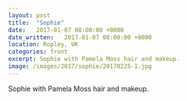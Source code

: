 ```yaml
---
layout: post
title:  "Sophie"
date:   2017-01-07 08:00:00 +0000
date_written:   2017-01-07 08:00:00 +0000
location: Ropley, UK
categories: front
excerpt: Sophie with Pamela Moss hair and makeup.
image: /images/2017/sophie/20170225-1.jpg
---
```

Sophie with Pamela Moss hair and makeup.
